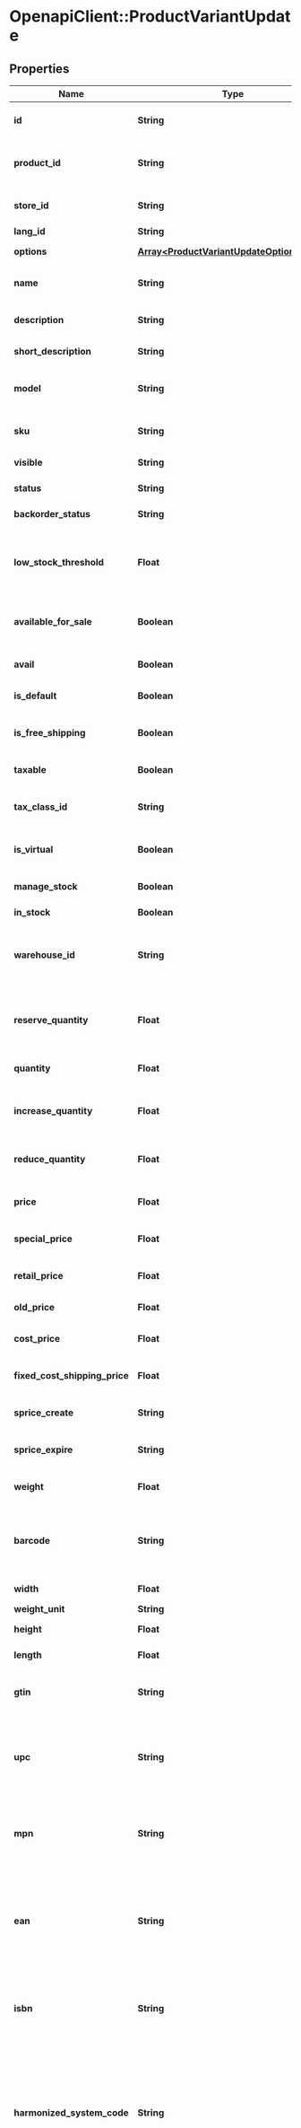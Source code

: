 # OpenapiClient::ProductVariantUpdate

## Properties

| Name | Type | Description | Notes |
| ---- | ---- | ----------- | ----- |
| **id** | **String** | Defines variant update specified by variant id | [optional] |
| **product_id** | **String** | Defines product&#39;s id where the variant has to be updated | [optional] |
| **store_id** | **String** | Defines store id where the variant should be found | [optional] |
| **lang_id** | **String** | Language id | [optional] |
| **options** | [**Array&lt;ProductVariantUpdateOptionsInner&gt;**](ProductVariantUpdateOptionsInner.md) | Defines variant&#39;s options list | [optional] |
| **name** | **String** | Defines variant&#39;s name that has to be updated | [optional] |
| **description** | **String** | Specifies variant&#39;s description | [optional] |
| **short_description** | **String** | Defines short description | [optional] |
| **model** | **String** | Specifies variant&#39;s model that has to be added | [optional] |
| **sku** | **String** | Defines new product&#39;s variant sku | [optional] |
| **visible** | **String** | Set visibility status | [optional] |
| **status** | **String** | Defines product variant&#39;s status | [optional] |
| **backorder_status** | **String** | Set backorder status | [optional] |
| **low_stock_threshold** | **Float** | Specify the quantity threshold below which the product is considered low in stock | [optional] |
| **available_for_sale** | **Boolean** | Specifies the set of visible/invisible product&#39;s variants for sale | [optional][default to true] |
| **avail** | **Boolean** | Defines category&#39;s visibility status | [optional][default to true] |
| **is_default** | **Boolean** | Defines as a default variant | [optional] |
| **is_free_shipping** | **Boolean** | Specifies variant&#39;s free shipping flag that has to be added | [optional] |
| **taxable** | **Boolean** | Specifies whether a tax is charged | [optional] |
| **tax_class_id** | **String** | Defines tax classes where entity has to be added | [optional] |
| **is_virtual** | **Boolean** | Defines whether the product is virtual | [optional][default to false] |
| **manage_stock** | **Boolean** | Defines inventory tracking for product variant | [optional] |
| **in_stock** | **Boolean** | Set stock status | [optional] |
| **warehouse_id** | **String** | This parameter is used for selecting a warehouse where you need to set/modify a product quantity. | [optional] |
| **reserve_quantity** | **Float** | This parameter allows to reserve/unreserve product variants quantity. | [optional] |
| **quantity** | **Float** | Defines new products&#39; variants quantity | [optional] |
| **increase_quantity** | **Float** | Defines the incremental changes in product quantity | [optional][default to 0] |
| **reduce_quantity** | **Float** | Defines the decrement changes in product quantity | [optional][default to 0] |
| **price** | **Float** | Defines new product&#39;s variant price | [optional] |
| **special_price** | **Float** | Defines new product&#39;s variant special price | [optional] |
| **retail_price** | **Float** | Defines new product&#39;s retail price | [optional] |
| **old_price** | **Float** | Defines product&#39;s old price | [optional] |
| **cost_price** | **Float** | Defines new product&#39;s cost price | [optional] |
| **fixed_cost_shipping_price** | **Float** | Specifies fixed cost shipping price | [optional] |
| **sprice_create** | **String** | Defines the date of special price creation | [optional] |
| **sprice_expire** | **String** | Defines the term of special price offer duration | [optional] |
| **weight** | **Float** | Weight | [optional][default to 0] |
| **barcode** | **String** | A barcode is a unique code composed of numbers used as a product identifier. | [optional] |
| **width** | **Float** | Defines product&#39;s width | [optional] |
| **weight_unit** | **String** | Weight Unit | [optional] |
| **height** | **Float** | Defines product&#39;s height | [optional] |
| **length** | **Float** | Defines product&#39;s length | [optional] |
| **gtin** | **String** | Global Trade Item Number. An GTIN is an identifier for trade items. | [optional] |
| **upc** | **String** | Universal Product Code. A UPC (UPC-A) is a commonly used identifer for many different products. | [optional] |
| **mpn** | **String** | Manufacturer Part Number. A MPN is an identifier of a particular part design or material used. | [optional] |
| **ean** | **String** | European Article Number. An EAN is a unique 8 or 13-digit identifier that many industries (such as book publishers) use to identify products. | [optional] |
| **isbn** | **String** | International Standard Book Number. An ISBN is a unique identifier for books. | [optional] |
| **harmonized_system_code** | **String** | Harmonized System Code. An HSC is a 6-digit identifier that allows participating countries to classify traded goods on a common basis for customs purposes | [optional] |
| **country_of_origin** | **String** | The country where the inventory item was made | [optional] |
| **meta_title** | **String** | Defines unique meta title for each entity | [optional] |
| **meta_description** | **String** | Defines unique meta description of a entity | [optional] |
| **meta_keywords** | **String** | Defines unique meta keywords for each entity | [optional] |
| **manufacturer** | **String** | Specifies the product variant&#39;s manufacturer | [optional] |
| **reindex** | **Boolean** | Is reindex required | [optional][default to true] |
| **clear_cache** | **Boolean** | Is cache clear required | [optional][default to true] |

## Example

```ruby
require 'openapi_client'

instance = OpenapiClient::ProductVariantUpdate.new(
  id: 10,
  product_id: 10,
  store_id: 1,
  lang_id: 3,
  options: null,
  name: Bag Green L,
  description: Product variant,
  short_description: Short description. This is very short description,
  model: bag_01,
  sku: bag_01,
  visible: catalog,
  status: disabled,
  backorder_status: true,
  low_stock_threshold: 1,
  available_for_sale: false,
  avail: false,
  is_default: true,
  is_free_shipping: true,
  taxable: false,
  tax_class_id: 9,
  is_virtual: false,
  manage_stock: false,
  in_stock: true,
  warehouse_id: 1,
  reserve_quantity: 1,
  quantity: 6,
  increase_quantity: 4,
  reduce_quantity: 4,
  price: 99.9,
  special_price: 56.9,
  retail_price: 6.9,
  old_price: 99.9,
  cost_price: 65.9,
  fixed_cost_shipping_price: 5.5,
  sprice_create: 2018-08-25 23:56:12,
  sprice_expire: 2018-08-25 23:56:12,
  weight: 23.69,
  barcode: 9770317847001,
  width: 56.12,
  weight_unit: lb,
  height: 56.12,
  length: 56.12,
  gtin: 12345678912345,
  upc: 9770317847001,
  mpn: 9770317847001,
  ean: 5901234123457,
  isbn: 9783161484100,
  harmonized_system_code: 123456,
  country_of_origin: 123456,
  meta_title: category,test,
  meta_description: category,test,
  meta_keywords: category,test,
  manufacturer: Samsung,
  reindex: false,
  clear_cache: false
)
```

